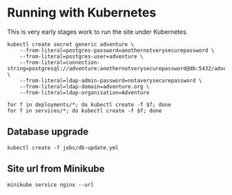 # Running with Kubernetes

This is very early stages work to run the site under Kubernetes.

```
kubectl create secret generic adventure \
    --from-literal=postgres-password=anothernotverysecurepassword \
    --from-literal=postgres-user=adventure \
    --from-literal=connection-string=postgresql://adventure:anothernotverysecurepassword@db:5432/adventure \
    --from-literal=ldap-admin-password=notaverysecurepassword \
    --from-literal=ldap-domain=adventure.org \
    --from-literal=ldap-organisation=Adventure

for f in deployments/*; do kubectl create -f $f; done
for f in services/*; do kubectl create -f $f; done
```

## Database upgrade

```
kubectl create -f jobs/db-update.yml
```

## Site url from Minikube

```
minikube service nginx --url
```

